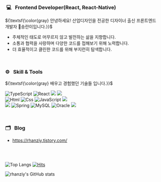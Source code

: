 <br>

###  💻 &nbsp; Frontend Developer(React, React-Native)
 ${\textsf{\color{gray} 안녕하세요! 산업디자인을 전공한 디자이너 출신 프론트엔드 개발자 송란이입니다.}}$

- 주체적인 태도로 머무르지 않고 발전하는 삶을 지향합니다.
- 소통과 협력을 사랑하며 다양한 코드를 접해보기 위해 노력합니다.
- 더 효율적이고 클린한 코드를 위해 부지런히 탐색합니다.
<br>


### ⚙️ &nbsp; Skill & Tools
${\textsf{\color{gray} 배우고 경험했던 기술들 입니다.}}$

<img alt="TypeScript" src ="https://img.shields.io/badge/TypeScriipt-3178C6.svg?&style=for-the-badge&logo=TypeScript&logoColor=black"/> <img alt="React" src ="https://img.shields.io/badge/React-61DAFB.svg?&style=for-the-badge&logo=React&logoColor=black"/> <img src="https://img.shields.io/badge/React Native-61DAFB?style=for-the-badge&logo=React&logoColor=black"/> <img src="https://img.shields.io/badge/next.js-%23000000.svg?&style=for-the-badge&logo=next.js&logoColor=white" />  
 <img alt="Html" src ="https://img.shields.io/badge/HTML5-E34F26.svg?&style=for-the-badge&logo=HTML5&logoColor=white"/> <img alt="Css" src ="https://img.shields.io/badge/CSS3-1572B6.svg?&style=for-the-badge&logo=CSS3&logoColor=white"/>  <img alt="JavaScript" src ="https://img.shields.io/badge/JavaScript-F7DF1E.svg?&style=for-the-badge&logo=JavaScript&logoColor=black"/> 
 <img src="https://img.shields.io/badge/node.js-%23339933.svg?&style=for-the-badge&logo=node.js&logoColor=white" /> 
  <br>
 <img src="https://img.shields.io/badge/java-%23007396.svg?&style=for-the-badge&logo=java&logoColor=white" /> <img alt="Spring" src ="https://img.shields.io/badge/Spring-6DB33F.svg?&style=for-the-badge&logo=Spring&logoColor=black"/> 
<img alt="MySQL" src ="https://img.shields.io/badge/MySQL-4479A1.svg?&style=for-the-badge&logo=MySQL&logoColor=white"/> <img alt="Oracle" src ="https://img.shields.io/badge/Oracle-F80000.svg?&style=for-the-badge&logo=Oracle&logoColor=black"/> <img src="https://img.shields.io/badge/mongodb-%2347A248.svg?&style=for-the-badge&logo=mongodb&logoColor=white" />

<br>

 ### 🗂️ &nbsp; Blog
 + https://rhanziy.tistory.com/


<br>
<br>

![Top Langs](https://github-readme-stats.vercel.app/api/top-langs/?username=rhanziy&layout=compact)
[![Hits](https://hits.seeyoufarm.com/api/count/incr/badge.svg?url=https%3A%2F%2Fgithub.com%2Frhanziy&count_bg=%2379C83D&title_bg=%23555555&icon=&icon_color=%23E7E7E7&title=hits&edge_flat=false)](https://hits.seeyoufarm.com)

![rhanziy's GitHub stats](https://github-readme-stats.vercel.app/api?username=rhanziy&show_icons=true&theme=ayu-mirage)
